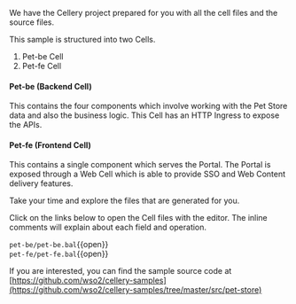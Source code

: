 We have the Cellery project prepared for you with all the cell files and the source files.  

This sample is structured into two Cells.  
1. Pet-be Cell
2. Pet-fe Cell

#### Pet-be (Backend Cell)

This contains the four components which involve working with the Pet Store data and also the business logic. This Cell has an HTTP Ingress to expose the APIs.

#### Pet-fe (Frontend Cell)

This contains a single component which serves the Portal. The Portal is exposed through a Web Cell which is able to provide SSO and Web Content delivery features.

Take your time and explore the files that are generated for you.

Click on the links below to open the Cell files with the editor. The inline comments will explain about each field and operation.

`pet-be/pet-be.bal`{{open}}  
`pet-fe/pet-fe.bal`{{open}}

If you are interested, you can find the sample source code at [https://github.com/wso2/cellery-samples](https://github.com/wso2/cellery-samples/tree/master/src/pet-store)
